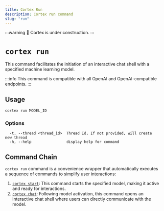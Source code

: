 ```yaml
---
title: Cortex Run
description: Cortex run command
slug: "run"
---
```


:::warning
🚧 Cortex is under construction.
:::

# `cortex run`

This command facilitates the initiation of an interactive chat shell with a specified machine learning model.

:::info
This command is compatible with all OpenAI and OpenAI-compatible endpoints.
:::

## Usage

```bash
cortex run MODEL_ID
```

### Options

```
  -t, --thread <thread_id>  Thread Id. If not provided, will create new thread
  -h, --help                display help for command
```

## Command Chain

`cortex run` command is a convenience wrapper that automatically executes a sequence of commands to simplify user interactions:

1. [`cortex start`](/docs/cli/models/start): This command starts the specified model, making it active and ready for interactions.
2. [`cortex chat`](/docs/cli/chat): Following model activation, this command opens an interactive chat shell where users can directly communicate with the model.
